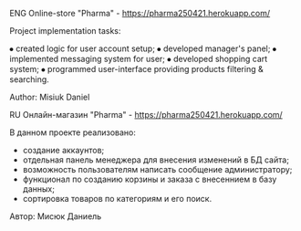 ENG
Online-store "Pharma" - https://pharma250421.herokuapp.com/

Project implementation tasks:

⦁	created logic for user account setup;
⦁	developed manager's panel;
⦁	implemented messaging system for user;
⦁	developed shopping cart system;
⦁	programmed user-interface providing products filtering & searching.

 Author: Misiuk Daniel

RU
Oнлайн-магазин "Pharma" - https://pharma250421.herokuapp.com/

В данном проекте реализовано:
  - создание аккаунтов;
  - отдельная панель менеджера для внесения изменений в БД сайта;
  - возможность пользователям написать сообщение администратору;
  - функционал по созданию корзины и заказа с внесеннием в базу данных;
  - сортировка товаров по категориям и его поиск.
  
Автор: Мисюк Даниель
